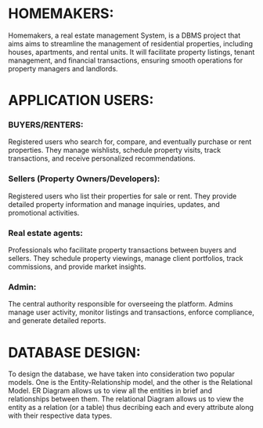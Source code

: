 # HOMEMAKERS:
  Homemakers, a real estate management System, is a DBMS project that aims aims to streamline the management of residential properties, including houses, apartments, and rental units. It will facilitate property listings, tenant management, and financial transactions, ensuring smooth operations for property managers and landlords.
# APPLICATION USERS:
  ### BUYERS/RENTERS:
   Registered users who search for, compare, and eventually purchase or rent properties. They manage wishlists, schedule property visits, track transactions, and receive personalized recommendations. 
 ### Sellers (Property Owners/Developers):
   Registered users who list their properties for sale or rent. They provide detailed property information and manage inquiries, updates, and promotional activities.
 ### Real estate agents:
   Professionals who facilitate property transactions between buyers and sellers. They schedule property viewings, manage client portfolios, track commissions, and provide market insights.
 ### Admin:
   The central authority responsible for overseeing the platform. Admins manage user activity, monitor listings and transactions, enforce compliance, and generate detailed reports.
  # DATABASE DESIGN:
  
   To design the database, we have taken into consideration two popular models. One is the Entity-Relationship model, and the other is the Relational Model. ER Diagram allows us to view all the entities in brief and relationships between them. The relational Diagram allows us to view the entity as a relation (or a table) thus decribing each and every attribute along with their respective data types.

